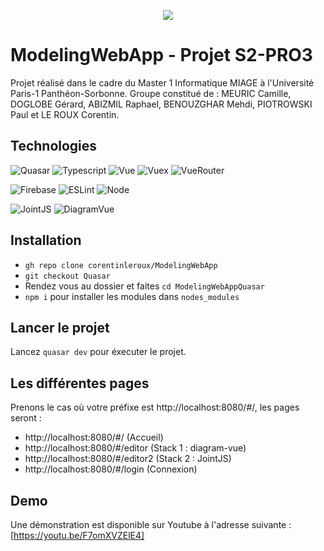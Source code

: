 <p align="center">
  <img src="https://study-eu.s3.amazonaws.com/uploads/university/universit--paris-1-panth-on-sorbonne-479-logo.png">
</p>


# ModelingWebApp - Projet S2-PRO3

Projet réalisé dans le cadre du Master 1 Informatique MIAGE à l'Université Paris-1 Panthéon-Sorbonne. 
Groupe constitué de : MEURIC Camille, DOGLOBE Gérard, ABIZMIL Raphael, BENOUZGHAR Mehdi, PIOTROWSKI Paul et LE ROUX Corentin.

## Technologies

![Quasar](https://img.shields.io/badge/Quasar-2.1.15-brightgreen)   ![Typescript](https://img.shields.io/badge/Typescript-3.9.5-brightgreen)
 ![Vue](https://img.shields.io/badge/Vue-2.6.12-blue)   ![Vuex](https://img.shields.io/badge/Vuex-3.6.0-blue) ![VueRouter](https://img.shields.io/badge/VueRouter-3.1.3-blue)
 
![Firebase](https://img.shields.io/badge/Firebase-8.3.0-red) 
![ESLint](https://img.shields.io/badge/eslint-6.8.0-orange) ![Node](https://img.shields.io/badge/Node-10.18.1-orange) 

![JointJS](https://img.shields.io/badge/JointJS-3.3.1-yellow)  ![DiagramVue](https://img.shields.io/badge/DiagramVue-0.3.2-yellow) 
## Installation 

- `gh repo clone corentinleroux/ModelingWebApp`
- `git checkout Quasar`
- Rendez vous au dossier et faites `cd ModelingWebAppQuasar` 
- `npm i` pour installer les modules dans `nodes_modules`
        
## Lancer le projet 

Lancez `quasar dev` pour éxecuter le projet. 

## Les différentes pages

Prenons le cas où votre préfixe est http://localhost:8080/#/, les pages seront : 

- http://localhost:8080/#/ (Accueil)
- http://localhost:8080/#/editor (Stack 1 : diagram-vue)
- http://localhost:8080/#/editor2 (Stack 2 : JointJS)
- http://localhost:8080/#/login (Connexion)


## Demo

Une démonstration est disponible sur Youtube à l'adresse suivante :  [https://youtu.be/F7omXVZElE4]

